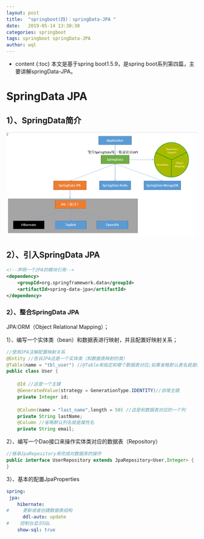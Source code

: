 ```yaml
---
layout: post
title:  "springboot(四)：springData-JPA "
date:   2019-05-14 13:30:30
categories: springboot
tags: springboot springData-JPA
author: wql
---
```


* content
{:toc}
本文是基于spring boot1.5.9，是spring boot系列第四篇，主要讲解springData-JPA。


# SpringData JPA

## 1）、SpringData简介

![](../../assets/springboot/搜狗截图20180306105412.png)

## 2）、引入SpringData JPA
```xml
<!--声明一个JPA的模块引用-->
<dependency>
    <groupId>org.springframework.data</groupId>
    <artifactId>spring-data-jpa</artifactId>
</dependency>
```

### 2）、整合SpringData JPA

JPA:ORM（Object Relational Mapping）；

1）、编写一个实体类（bean）和数据表进行映射，并且配置好映射关系；

```java
//使用JPA注解配置映射关系
@Entity //告诉JPA这是一个实体类（和数据表映射的类）
@Table(name = "tbl_user") //@Table来指定和哪个数据表对应;如果省略默认表名就是user；
public class User {

    @Id //这是一个主键
    @GeneratedValue(strategy = GenerationType.IDENTITY)//自增主键
    private Integer id;

    @Column(name = "last_name",length = 50) //这是和数据表对应的一个列
    private String lastName;
    @Column //省略默认列名就是属性名
    private String email;
```

2）、编写一个Dao接口来操作实体类对应的数据表（Repository）

```java
//继承JpaRepository来完成对数据库的操作
public interface UserRepository extends JpaRepository<User,Integer> {
}

```

3）、基本的配置JpaProperties

```yaml
spring:  
 jpa:
    hibernate:
#     更新或者创建数据表结构
      ddl-auto: update
#    控制台显示SQL
    show-sql: true
```
